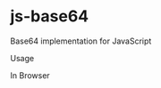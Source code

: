 # js-base64
Base64 implementation for JavaScript

Usage

In Browser

<script src="base64.js"></script>

